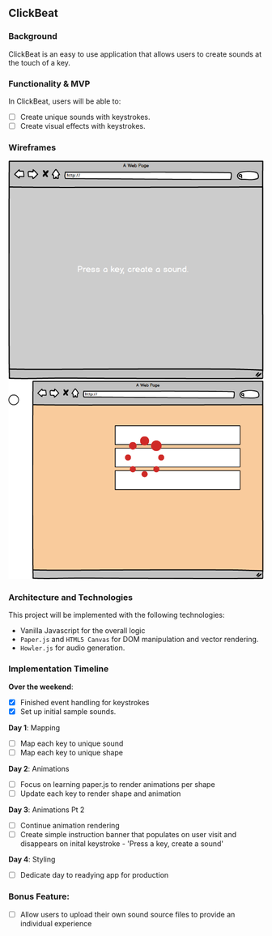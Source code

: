 ## ClickBeat

### Background

ClickBeat is an easy to use application that allows users to create sounds at the touch of a key.

### Functionality & MVP

In ClickBeat, users will be able to:

- [ ] Create unique sounds with keystrokes.
- [ ] Create visual effects with keystrokes.

### Wireframes

![wireframes](https://github.com/PriyaG88/click_beat/blob/master/wireframes/Entry%20Screen.png)
![wireframes](https://github.com/PriyaG88/click_beat/blob/master/wireframes/Mid%20Keystroke.png)

### Architecture and Technologies

This project will be implemented with the following technologies:

- Vanilla Javascript for the overall logic
- `Paper.js` and `HTML5 Canvas` for DOM manipulation and vector rendering.
- `Howler.js` for audio generation.

### Implementation Timeline

**Over the weekend**:

- [x] Finished event handling for keystrokes
- [x] Set up initial sample sounds.

**Day 1**: Mapping

- [ ] Map each key to unique sound
- [ ] Map each key to unique shape

**Day 2**: Animations

- [ ] Focus on learning paper.js to render animations per shape
- [ ] Update each key to render shape and animation

**Day 3**: Animations Pt 2

- [ ] Continue animation rendering
- [ ] Create simple instruction banner that populates on user visit and disappears on inital keystroke - 'Press a key, create       a sound'

**Day 4**: Styling

- [ ] Dedicate day to readying app for production

### Bonus Feature:

- [ ] Allow users to upload their own sound source files to provide an individual experience
